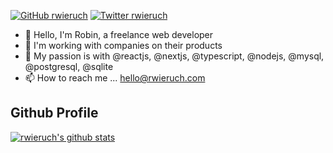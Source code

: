 [![GitHub rwieruch](https://img.shields.io/github/followers/rwieruch?label=follow&style=social)](https://github.com/rwieruch)
[![Twitter rwieruch](https://img.shields.io/badge/follow-%40rwieruch-1DA1F2?logo=twitter&style=social)](https://twitter.com/rwieruch)

- 👋 Hello, I'm Robin, a freelance web developer
- 👀 I'm working with companies on their products
- 🌱 My passion is with @reactjs, @nextjs, @typescript, @nodejs, @mysql, @postgresql, @sqlite
- 📫 How to reach me ... hello@rwieruch.com

## Github Profile

[![rwieruch's github stats](https://github-readme-stats.vercel.app/api?username=rwieruch&show_icons=true&theme=transparent&count_private=true&include_all_commits=true)](https://github.com/rwieruch/)
